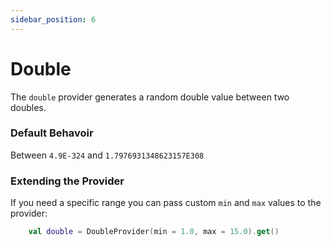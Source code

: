 ```yaml
---
sidebar_position: 6
---
```


# Double

The `double` provider generates a random double value between two doubles.

### Default Behavoir

Between `4.9E-324` and `1.7976931348623157E308`

### Extending the Provider

If you need a specific range you can pass custom `min` and `max` values to the provider:

```kotlin
    val double = DoubleProvider(min = 1.0, max = 15.0).get()
```
